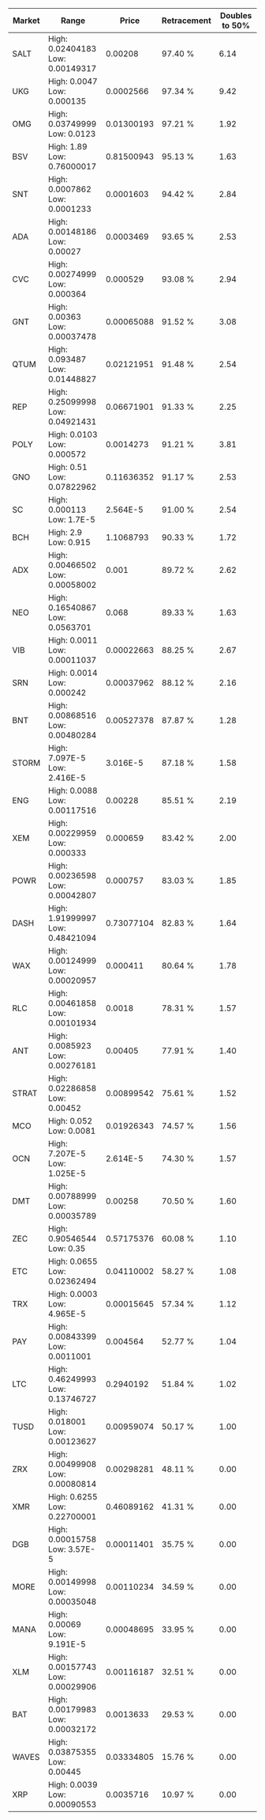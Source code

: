 | Market | Range | Price| Retracement | Doubles to 50% |
| --- | --- | --- | --- | --- |
| SALT | High: 0.02404183<br />Low: 0.00149317 | 0.00208 | 97.40 % | 6.14 |
| UKG | High: 0.0047<br />Low: 0.000135 | 0.0002566 | 97.34 % | 9.42 |
| OMG | High: 0.03749999<br />Low: 0.0123 | 0.01300193 | 97.21 % | 1.92 |
| BSV | High: 1.89<br />Low: 0.76000017 | 0.81500943 | 95.13 % | 1.63 |
| SNT | High: 0.0007862<br />Low: 0.0001233 | 0.0001603 | 94.42 % | 2.84 |
| ADA | High: 0.00148186<br />Low: 0.00027 | 0.0003469 | 93.65 % | 2.53 |
| CVC | High: 0.00274999<br />Low: 0.000364 | 0.000529 | 93.08 % | 2.94 |
| GNT | High: 0.00363<br />Low: 0.00037478 | 0.00065088 | 91.52 % | 3.08 |
| QTUM | High: 0.093487<br />Low: 0.01448827 | 0.02121951 | 91.48 % | 2.54 |
| REP | High: 0.25099998<br />Low: 0.04921431 | 0.06671901 | 91.33 % | 2.25 |
| POLY | High: 0.0103<br />Low: 0.000572 | 0.0014273 | 91.21 % | 3.81 |
| GNO | High: 0.51<br />Low: 0.07822962 | 0.11636352 | 91.17 % | 2.53 |
| SC | High: 0.000113<br />Low: 1.7E-5 | 2.564E-5 | 91.00 % | 2.54 |
| BCH | High: 2.9<br />Low: 0.915 | 1.1068793 | 90.33 % | 1.72 |
| ADX | High: 0.00466502<br />Low: 0.00058002 | 0.001 | 89.72 % | 2.62 |
| NEO | High: 0.16540867<br />Low: 0.0563701 | 0.068 | 89.33 % | 1.63 |
| VIB | High: 0.0011<br />Low: 0.00011037 | 0.00022663 | 88.25 % | 2.67 |
| SRN | High: 0.0014<br />Low: 0.000242 | 0.00037962 | 88.12 % | 2.16 |
| BNT | High: 0.00868516<br />Low: 0.00480284 | 0.00527378 | 87.87 % | 1.28 |
| STORM | High: 7.097E-5<br />Low: 2.416E-5 | 3.016E-5 | 87.18 % | 1.58 |
| ENG | High: 0.0088<br />Low: 0.00117516 | 0.00228 | 85.51 % | 2.19 |
| XEM | High: 0.00229959<br />Low: 0.000333 | 0.000659 | 83.42 % | 2.00 |
| POWR | High: 0.00236598<br />Low: 0.00042807 | 0.000757 | 83.03 % | 1.85 |
| DASH | High: 1.91999997<br />Low: 0.48421094 | 0.73077104 | 82.83 % | 1.64 |
| WAX | High: 0.00124999<br />Low: 0.00020957 | 0.000411 | 80.64 % | 1.78 |
| RLC | High: 0.00461858<br />Low: 0.00101934 | 0.0018 | 78.31 % | 1.57 |
| ANT | High: 0.0085923<br />Low: 0.00276181 | 0.00405 | 77.91 % | 1.40 |
| STRAT | High: 0.02286858<br />Low: 0.00452 | 0.00899542 | 75.61 % | 1.52 |
| MCO | High: 0.052<br />Low: 0.0081 | 0.01926343 | 74.57 % | 1.56 |
| OCN | High: 7.207E-5<br />Low: 1.025E-5 | 2.614E-5 | 74.30 % | 1.57 |
| DMT | High: 0.00788999<br />Low: 0.00035789 | 0.00258 | 70.50 % | 1.60 |
| ZEC | High: 0.90546544<br />Low: 0.35 | 0.57175376 | 60.08 % | 1.10 |
| ETC | High: 0.0655<br />Low: 0.02362494 | 0.04110002 | 58.27 % | 1.08 |
| TRX | High: 0.0003<br />Low: 4.965E-5 | 0.00015645 | 57.34 % | 1.12 |
| PAY | High: 0.00843399<br />Low: 0.0011001 | 0.004564 | 52.77 % | 1.04 |
| LTC | High: 0.46249993<br />Low: 0.13746727 | 0.2940192 | 51.84 % | 1.02 |
| TUSD | High: 0.018001<br />Low: 0.00123627 | 0.00959074 | 50.17 % | 1.00 |
| ZRX | High: 0.00499908<br />Low: 0.00080814 | 0.00298281 | 48.11 % | 0.00 |
| XMR | High: 0.6255<br />Low: 0.22700001 | 0.46089162 | 41.31 % | 0.00 |
| DGB | High: 0.00015758<br />Low: 3.57E-5 | 0.00011401 | 35.75 % | 0.00 |
| MORE | High: 0.00149998<br />Low: 0.00035048 | 0.00110234 | 34.59 % | 0.00 |
| MANA | High: 0.00069<br />Low: 9.191E-5 | 0.00048695 | 33.95 % | 0.00 |
| XLM | High: 0.00157743<br />Low: 0.00029906 | 0.00116187 | 32.51 % | 0.00 |
| BAT | High: 0.00179983<br />Low: 0.00032172 | 0.0013633 | 29.53 % | 0.00 |
| WAVES | High: 0.03875355<br />Low: 0.00445 | 0.03334805 | 15.76 % | 0.00 |
| XRP | High: 0.0039<br />Low: 0.00090553 | 0.0035716 | 10.97 % | 0.00 |
